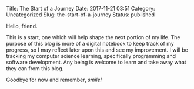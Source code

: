 Title: The Start of a Journey
Date: 2017-11-21 03:51
Category: Uncategorized
Slug: the-start-of-a-journey
Status: published

Hello, friend.

This is a start, one which will help shape the next portion of my life.
The purpose of this blog is more of a digital notebook to keep track of
my progress, so I may reflect later upon this and see my improvement. I
will be tracking my computer science learning, specifically programming
and software development. Any being is welcome to learn and take away
what they can from this blog.

Goodbye for now and remember, *smile\!*
